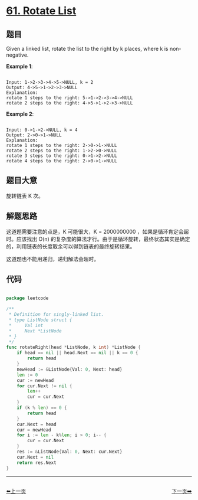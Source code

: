 # [61. Rotate List](https://leetcode.com/problems/rotate-list/description/)

## 题目

Given a linked list, rotate the list to the right by k places, where k is non-negative.

**Example 1**:  

```

Input: 1->2->3->4->5->NULL, k = 2
Output: 4->5->1->2->3->NULL
Explanation:
rotate 1 steps to the right: 5->1->2->3->4->NULL
rotate 2 steps to the right: 4->5->1->2->3->NULL 

```

**Example 2**:  

```

Input: 0->1->2->NULL, k = 4
Output: 2->0->1->NULL
Explanation:
rotate 1 steps to the right: 2->0->1->NULL
rotate 2 steps to the right: 1->2->0->NULL
rotate 3 steps to the right: 0->1->2->NULL
rotate 4 steps to the right: 2->0->1->NULL 

```

## 题目大意

旋转链表 K 次。


## 解题思路

这道题需要注意的点是，K 可能很大，K = 2000000000 ，如果是循环肯定会超时。应该找出 O(n) 的复杂度的算法才行。由于是循环旋转，最终状态其实是确定的，利用链表的长度取余可以得到链表的最终旋转结果。

这道题也不能用递归，递归解法会超时。

## 代码

```go

package leetcode

/**
 * Definition for singly-linked list.
 * type ListNode struct {
 *     Val int
 *     Next *ListNode
 * }
 */
func rotateRight(head *ListNode, k int) *ListNode {
	if head == nil || head.Next == nil || k == 0 {
		return head
	}
	newHead := &ListNode{Val: 0, Next: head}
	len := 0
	cur := newHead
	for cur.Next != nil {
		len++
		cur = cur.Next
	}
	if (k % len) == 0 {
		return head
	}
	cur.Next = head
	cur = newHead
	for i := len - k%len; i > 0; i-- {
		cur = cur.Next
	}
	res := &ListNode{Val: 0, Next: cur.Next}
	cur.Next = nil
	return res.Next
}

```


----------------------------------------------
<div style="display: flex;justify-content: space-between;align-items: center;">
<p><a href="https://books.halfrost.com/leetcode/ChapterFour/0060.Permutation-Sequence/">⬅️上一页</a></p>
<p><a href="https://books.halfrost.com/leetcode/ChapterFour/0062.Unique-Paths/">下一页➡️</a></p>
</div>
